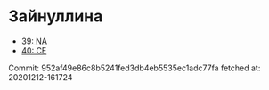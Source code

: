 # Зайнуллина
- [39: NA](39.md)
- [40: CE](40.md)

Commit: 952af49e86c8b5241fed3db4eb5535ec1adc77fa
 fetched at: 20201212-161724
